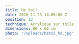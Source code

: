 ```yaml
---
title: He toi!
date: 2016-11-23 14:06:00 Z
position: 13
technique: Acrylique sur toile
dimensions: 80 x 60 cm
photo: "/uploads/hetoi_hd.jpg"
---
```


